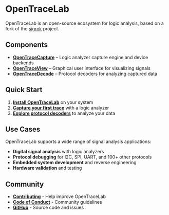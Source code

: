 # OpenTraceLab

OpenTraceLab is an open-source ecosystem for logic analysis, based on a fork of the [sigrok](https://sigrok.org) project.

## Components

- **[OpenTraceCapture](opentracecapture/overview.md)** – Logic analyzer capture engine and device backends
- **[OpenTraceView](opentraceview/overview.md)** – Graphical user interface for visualizing signals  
- **[OpenTraceDecode](opentracedecode/overview.md)** – Protocol decoders for analyzing captured data

## Quick Start

1. **[Install OpenTraceLab](get-started/install.md)** on your system
2. **[Capture your first trace](get-started/capture-first-trace.md)** with a logic analyzer
3. **[Explore protocol decoders](opentracedecode/overview.md)** to analyze your data

## Use Cases

OpenTraceLab supports a wide range of signal analysis applications:

- **Digital signal analysis** with logic analyzers
- **Protocol debugging** for I2C, SPI, UART, and 100+ other protocols
- **Embedded system development** and reverse engineering
- **Hardware validation** and testing

## Community

- **[Contributing](community/contributing.md)** - Help improve OpenTraceLab
- **[Code of Conduct](community/code-of-conduct.md)** - Community guidelines
- **[GitHub](https://github.com/OpenTraceLab)** - Source code and issues
